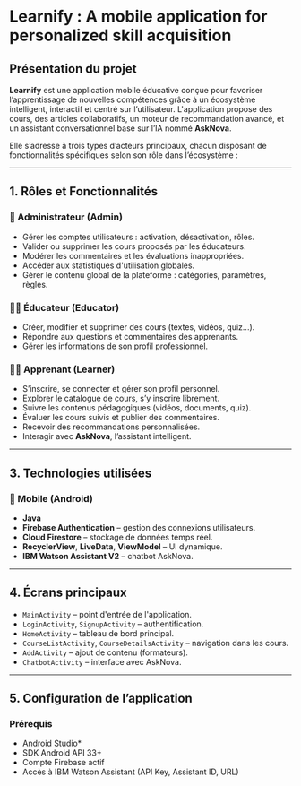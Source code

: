 
# Learnify : A mobile application for personalized skill acquisition

## Présentation du projet

**Learnify** est une application mobile éducative conçue pour favoriser l’apprentissage de nouvelles compétences grâce à un écosystème intelligent, interactif et centré sur l’utilisateur. L'application propose des cours, des articles collaboratifs, un moteur de recommandation avancé, et un assistant conversationnel basé sur l’IA nommé **AskNova**.

Elle s’adresse à trois types d’acteurs principaux, chacun disposant de fonctionnalités spécifiques selon son rôle dans l’écosystème :

---

## 1. Rôles et Fonctionnalités

### 🔧 Administrateur (Admin)

- Gérer les comptes utilisateurs : activation, désactivation, rôles.
- Valider ou supprimer les cours proposés par les éducateurs.
- Modérer les commentaires et les évaluations inappropriées.
- Accéder aux statistiques d'utilisation globales.
- Gérer le contenu global de la plateforme : catégories, paramètres, règles.

### 👨‍🏫 Éducateur (Educator)

- Créer, modifier et supprimer des cours (textes, vidéos, quiz...).
- Répondre aux questions et commentaires des apprenants.
- Gérer les informations de son profil professionnel.

### 👩‍🎓 Apprenant (Learner)

- S’inscrire, se connecter et gérer son profil personnel.
- Explorer le catalogue de cours, s’y inscrire librement.
- Suivre les contenus pédagogiques (vidéos, documents, quiz).
- Évaluer les cours suivis et publier des commentaires.
- Recevoir des recommandations personnalisées.
- Interagir avec **AskNova**, l’assistant intelligent.

---



## 3. Technologies utilisées

### 🎯 Mobile (Android)

- **Java**
- **Firebase Authentication** – gestion des connexions utilisateurs.
- **Cloud Firestore** – stockage de données temps réel.
- **RecyclerView**, **LiveData**, **ViewModel** – UI dynamique.
- **IBM Watson Assistant V2** – chatbot AskNova.

---

## 4. Écrans principaux

- `MainActivity` – point d'entrée de l'application.
- `LoginActivity`, `SignupActivity` – authentification.
- `HomeActivity` – tableau de bord principal.
- `CourseListActivity`, `CourseDetailsActivity` – navigation dans les cours.
- `AddActivity` – ajout de contenu (formateurs).
- `ChatbotActivity` – interface avec AskNova.

---

## 5. Configuration de l’application

### Prérequis

- Android Studio*
- SDK Android API 33+
- Compte Firebase actif
- Accès à IBM Watson Assistant (API Key, Assistant ID, URL)
